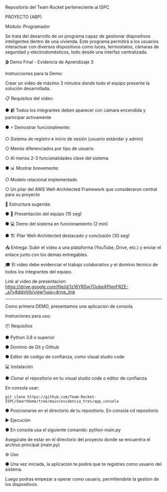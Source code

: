 Repositorio del Team Rocket perteneciente al ISPC

PROYECTO (ABP)

Módulo: Programador

Se trata del desarrollo de un programa capaz de gestionar dispositivos inteligentes dentro de una vivienda. Este programa permitirá a los usuarios interactuar con diversos dispositivos como luces, termostatos, cámaras de seguridad y electrodomésticos, todo desde una interfaz centralizada.


🎬 Demo Final - Evidencia de Aprendizaje 3

Instrucciones para la Demo:

Crear un video de máximo 3 minutos donde todo el equipo presente la solución desarrollada.

📋 Requisitos del video:

●	📹 Todos los integrantes deben aparecer con cámara encendida y participar activamente

●	⚡ Demostrar funcionalmente:

○	Sistema de registro e inicio de sesión (usuario estándar y admin)

○	Menús diferenciados por tipo de usuario

○	Al menos 2-3 funcionalidades clave del sistema

●	📊 Mostrar brevemente:

○	Modelo relacional implementado

○	Un pilar del AWS Well-Architected Framework que consideraron central para su proyecto

🎯 Estructura sugerida:

●	👥 Presentación del equipo (15 seg)

●	💻 Demo del sistema en funcionamiento (2 min)

●	🏗️ Pilar Well-Architected destacado y conclusión (30 seg)

📤 Entrega: Subir el video a una plataforma (YouTube, Drive, etc.) y enviar el enlace junto con los demás entregables.

🎓 El video debe evidenciar el trabajo colaborativo y el dominio técnico de todos los integrantes del equipo.

Link al video de presentacion: https://drive.google.com/file/d/1z16YRSw7OubeXPIpnFRZE-_a7y4ddmVb/view?usp=drive_link

----------------------------------------------------------------------------------------------------------
Como primera DEMO, presentamos una aplicacion de consola.

Instruciones para uso:

📦 Requisitos

●	Python 3.8 o superior

●	Dominio de Git y Github

●	Editor de codigo de confianza, como visual studio code


💻 Instalación

●	Clonar el repositorio en tu visual studio code o editor de confianza

En consola usar:

    git clone https://github.com/Team-Rocket-ISPC/SmartHome/tree/main/evidencia_tres/app_consola
    
●	Posicionarse en el directorio de tu repositorio. En consola cd repositorio


▶️ Ejecución

●	En consola usa el siguiente comando: python main.py

Asegúrate de estar en el directorio del proyecto donde se encuentra el archivo principal (main.py)


⚙️ Uso

●	Una vez iniciada, la aplicación te pedirá que te registres como usuario del sistema. 

Luego podras empezar a operar como usuario, permitiendote la gestion de los dispositivos.
